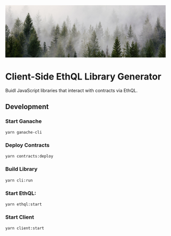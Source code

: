 <div align="center">
  <img src="/public/img/cover.jpeg" />
</div>

# Client-Side EthQL Library Generator

Buidl JavaScript libraries that interact with contracts via EthQL.

## Development

### Start Ganache

```
yarn ganache-cli
```

### Deploy Contracts

```
yarn contracts:deploy
```

### Build Library

```
yarn cli:run
```

### Start EthQL:

```
yarn ethql:start
```

### Start Client

```
yarn client:start
```
